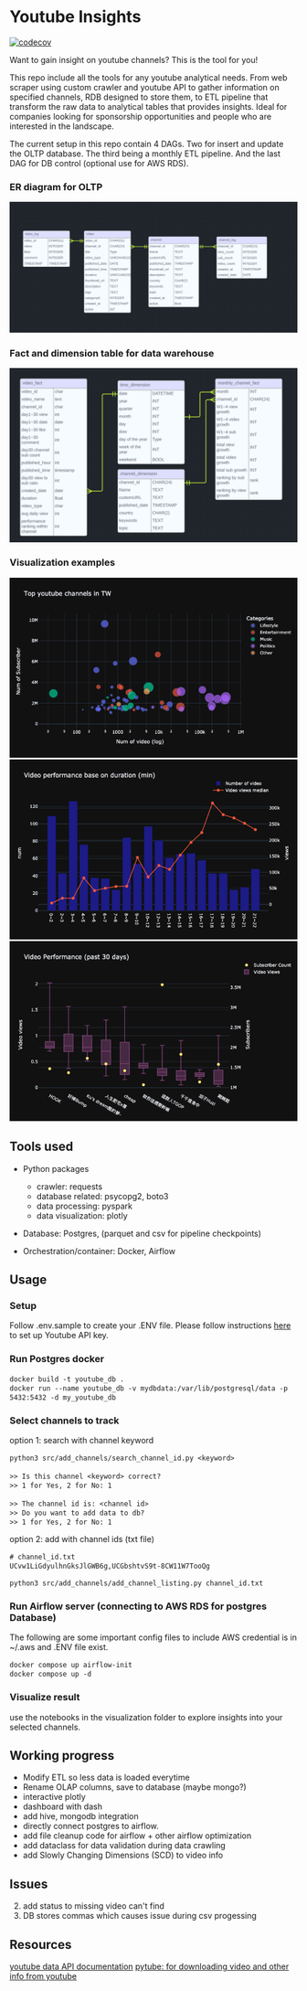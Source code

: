 # Youtube Insights

[![codecov](https://codecov.io/gh/harryhowiefish/youtube-insight/graph/badge.svg?token=chwXszvHwr)](https://codecov.io/gh/harryhowiefish/youtube-insight)

<!-- ## Introduction -->
Want to gain insight on youtube channels? This is the tool for you! 

This repo include all the tools for any youtube analytical needs. From web scraper using custom crawler and youtube API to gather information on specified channels, RDB designed to store them, to ETL pipeline that transform the raw data to analytical tables that provides insights. Ideal for companies looking for sponsorship opportunities and people who are interested in the landscape.

The current setup in this repo contain 4 DAGs. Two for insert and update the OLTP database. The third being a monthly ETL pipeline. And the last DAG for DB control (optional use for AWS RDS).

### ER diagram for OLTP
![OLTP ER diagram](images/OLTP_ERD.png)

### Fact and dimension table for data warehouse
![data warehouse ER diagram](images/data_warehouse_ERD.png)


### Visualization examples
![channel distribution](images/channel_distribution.png)
![duration view relation](images/duration_view_relation.png)
![view-sub ratio](images/view_sub_ratio.png)


## Tools used

- Python packages
    - crawler: requests
    - database related: psycopg2, boto3
    - data processing: pyspark
    - data visualization: plotly

- Database: Postgres, (parquet and csv for pipeline checkpoints)
- Orchestration/container: Docker, Airflow

## Usage

### Setup

Follow .env.sample to create your .ENV file.
Please follow instructions [here](https://developers.google.com/youtube/v3/getting-started) to set up Youtube API key.

### Run Postgres docker
```
docker build -t youtube_db .
docker run --name youtube_db -v mydbdata:/var/lib/postgresql/data -p 5432:5432 -d my_youtube_db
```

### Select channels to track

option 1: search with channel keyword
```
python3 src/add_channels/search_channel_id.py <keyword>

>> Is this channel <keyword> correct? 
>> 1 for Yes, 2 for No: 1

>> The channel id is: <channel id>
>> Do you want to add data to db?
>> 1 for Yes, 2 for No: 1
```

option 2: add with channel ids (txt file)
```
# channel_id.txt
UCvw1LiGdyulhnGksJlGWB6g,UCGbshtvS9t-8CW11W7TooQg
```
```
python3 src/add_channels/add_channel_listing.py channel_id.txt
```

### Run Airflow server (connecting to AWS RDS for postgres Database)
The following are some important config files to include
AWS credential is in ~/.aws and .ENV file exist.
```
docker compose up airflow-init
docker compose up -d
```

### Visualize result
use the notebooks in the visualization folder to explore insights into your selected channels.

## Working progress
- Modify ETL so less data is loaded everytime
- Rename OLAP columns, save to database (maybe mongo?)
- interactive plotly
- dashboard with dash
- add hive, mongodb integration
- directly connect postgres to airflow.
- add file cleanup code for airflow + other airflow optimization
- add dataclass for data validation during data crawling
- add Slowly Changing Dimensions (SCD) to video info

## Issues
2. add status to missing video can't find
3. DB stores commas which causes issue during csv progessing

## Resources
[youtube data API documentation](https://developers.google.com/youtube/v3/docs)
[pytube: for downloading video and other info from youtube](https://github.com/pytube/pytube)